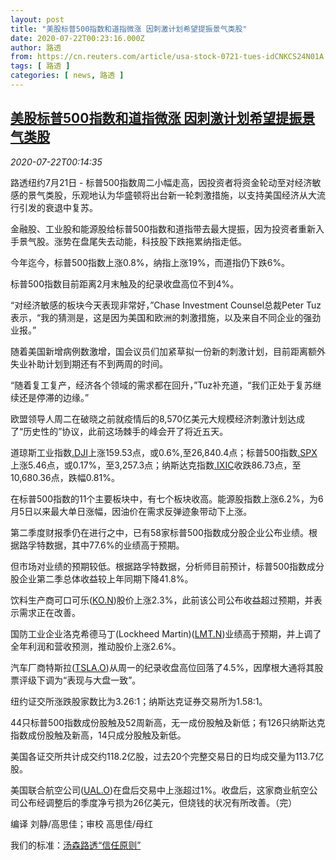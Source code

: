```yaml
---
layout: post
title: "美股标普500指数和道指微涨 因刺激计划希望提振景气类股"
date: 2020-07-22T00:23:16.000Z
author: 路透
from: https://cn.reuters.com/article/usa-stock-0721-tues-idCNKCS24N01A
tags: [ 路透 ]
categories: [ news, 路透 ]
---
```

<!--1595377396000-->
[美股标普500指数和道指微涨 因刺激计划希望提振景气类股](https://cn.reuters.com/article/usa-stock-0721-tues-idCNKCS24N01A)
------

<div>
<div><i>2020-07-22T00:14:35</i></div><div class="StandardArticleBody_body"><p>路透纽约7月21日 - 标普500指数周二小幅走高，因投资者将资金轮动至对经济敏感的景气类股，乐观地认为华盛顿将出台新一轮刺激措施，以支持美国经济从大流行引发的衰退中复苏。 </p><p>金融股、工业股和能源股给标普500指数和道指带去最大提振，因为投资者重新入手景气股。涨势在盘尾失去动能，科技股下跌拖累纳指走低。 </p><p>今年迄今，标普500指数上涨0.8%，纳指上涨19%，而道指仍下跌6%。 </p><p>标普500指数目前距离2月末触及的纪录收盘高位不到4%。 </p><p>“对经济敏感的板块今天表现非常好，”Chase Investment Counsel总裁Peter Tuz表示，“我的猜测是，这是因为美国和欧洲的刺激措施，以及来自不同企业的强劲业报。” </p><p>随着美国新增病例数激增，国会议员们加紧草拟一份新的刺激计划，目前距离额外失业补助计划到期还有不到两周的时间。 </p><p>“随着复工复产，经济各个领域的需求都在回升，”Tuz补充道，“我们正处于复苏继续还是停滞的边缘。” </p><p>欧盟领导人周二在破晓之前就疫情后的8,570亿美元大规模经济刺激计划达成了“历史性的”协议，此前这场棘手的峰会开了将近五天。 </p><p>道琼斯工业指数<a href="/investing/markets/index?symbol=.DJI">.DJI</a>上涨159.53点，或0.6%,至26,840.4点；标普500指数<a href="/investing/markets/index?symbol=.SPX">.SPX</a>上涨5.46点，或0.17%，至3,257.3点；纳斯达克指数<a href="/investing/markets/index?symbol=.IXIC">.IXIC</a>收跌86.73点，至10,680.36点，跌幅0.81%。 </p><p>在标普500指数的11个主要板块中，有七个板块收高。能源股指数上涨6.2%，为6月5日以来最大单日涨幅，因油价在需求反弹迹象带动下上涨。 </p><p>第二季度财报季仍在进行之中，已有58家标普500指数成分股企业公布业绩。根据路孚特数据，其中77.6%的业绩高于预期。 </p><p>但市场对业绩的预期较低。根据路孚特数据，分析师目前预计，标普500指数成分股企业第二季总体收益较上年同期下降41.8%。 </p><p>饮料生产商可口可乐(<span id="symbol_KO.N_3"><a href="//www.reuters.com/companies/KO.N">KO.N</a></span>)股价上涨2.3%，此前该公司公布收益超过预期，并表示需求正在改善。 </p><p>国防工业企业洛克希德马丁(Lockheed Martin)(<span id="symbol_LMT.N_4"><a href="//www.reuters.com/companies/LMT.N">LMT.N</a></span>)业绩高于预期，并上调了全年利润和营收预测，推动股价上涨2.6%。 </p><p>汽车厂商特斯拉(<span id="symbol_TSLA.O_5"><a href="//www.reuters.com/companies/TSLA.O">TSLA.O</a></span>)从周一的纪录收盘高位回落了4.5%，因摩根大通将其股票评级下调为“表现与大盘一致”。 </p><p>纽约证交所涨跌股家数比为3.26:1；纳斯达克证券交易所为1.58:1。 </p><p>44只标普500指数成份股触及52周新高，无一成份股触及新低；有126只纳斯达克指数成份股触及新高，14只成分股触及新低。 </p><p>美国各证交所共计成交约118.2亿股，过去20个完整交易日的日均成交量为113.7亿股。 </p><p>美国联合航空公司(<span id="symbol_UAL.O_6"><a href="//www.reuters.com/companies/UAL.O">UAL.O</a></span>)在盘后交易中上涨超过1%。收盘后，这家商业航空公司公布经调整后的季度净亏损为26亿美元，但烧钱的状况有所改善。（完）     </p><div class="Attribution_container"><div class="Attribution_attribution"><p class="Attribution_content">编译 刘静/高思佳；审校 高思佳/母红</p></div></div><div class="StandardArticleBody_trustBadgeContainer"><span class="StandardArticleBody_trustBadgeTitle">我们的标准：</span><span class="trustBadgeUrl"><a href="https://www.thomsonreuters.cn/content/dam/openweb/documents/pdf/china/brochures/about-us-1.pdf">汤森路透“信任原则”</a></span></div></div>
</div>

